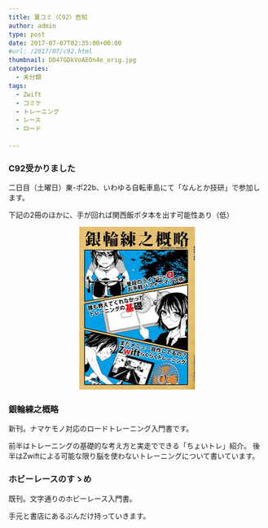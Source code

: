 ```yaml
---
title: 夏コミ（C92）告知
author: admin
type: post
date: 2017-07-07T02:35:00+00:00
#url: /2017/07/c92.html
thumbnail: DD47GDkVoAEOn4e_orig.jpg
categories:
  - 未分類
tags:
  - Zwift
  - コミケ
  - トレーニング
  - レース
  - ロード

---
```

<div class="separator" style="clear: both; text-align: center;">

</div>



### C92受かりました

二日目（土曜日）東-ポ22b、いわゆる自転車島にて「なんとか技研」で参加します。

下記の2冊のほかに、手が回れば関西飯ポタ本を出す可能性あり（低）


<div class="separator" style="clear: both; text-align: center;">
<img border="0" data-original-height="1600" data-original-width="1140" height="320" src="DD47GDkVoAEOn4e_orig.jpg" width="227" />
</div>
<div style="float:none;">
<h3>銀輪練之概略</h3>
新刊。ナマケモノ対応のロードトレーニング入門書です。

前半はトレーニングの基礎的な考え方と実走でできる「ちょいトレ」紹介。
後半はZwiftによる可能な限り脳を使わないトレーニングについて書いています。
</div>

<div class="separator" style="clear: both; text-align: center;">

</div>
<div style="float:none;">
<h3>ホビーレースのすゝめ</h3>
既刊。文字通りのホビーレース入門書。

手元と書店にあるぶんだけ持っていきます。
</div>